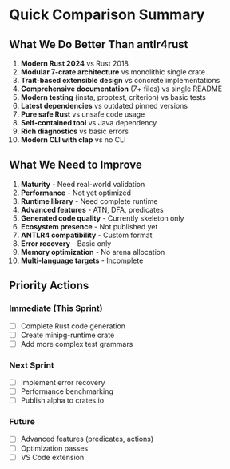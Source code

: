 # Quick Comparison Summary

## What We Do Better Than antlr4rust

1. **Modern Rust 2024** vs Rust 2018
2. **Modular 7-crate architecture** vs monolithic single crate
3. **Trait-based extensible design** vs concrete implementations
4. **Comprehensive documentation** (7+ files) vs single README
5. **Modern testing** (insta, proptest, criterion) vs basic tests
6. **Latest dependencies** vs outdated pinned versions
7. **Pure safe Rust** vs unsafe code usage
8. **Self-contained tool** vs Java dependency
9. **Rich diagnostics** vs basic errors
10. **Modern CLI with clap** vs no CLI

## What We Need to Improve

1. **Maturity** - Need real-world validation
2. **Performance** - Not yet optimized
3. **Runtime library** - Need complete runtime
4. **Advanced features** - ATN, DFA, predicates
5. **Generated code quality** - Currently skeleton only
6. **Ecosystem presence** - Not published yet
7. **ANTLR4 compatibility** - Custom format
8. **Error recovery** - Basic only
9. **Memory optimization** - No arena allocation
10. **Multi-language targets** - Incomplete

## Priority Actions

### Immediate (This Sprint)
- [ ] Complete Rust code generation
- [ ] Create minipg-runtime crate
- [ ] Add more complex test grammars

### Next Sprint
- [ ] Implement error recovery
- [ ] Performance benchmarking
- [ ] Publish alpha to crates.io

### Future
- [ ] Advanced features (predicates, actions)
- [ ] Optimization passes
- [ ] VS Code extension
